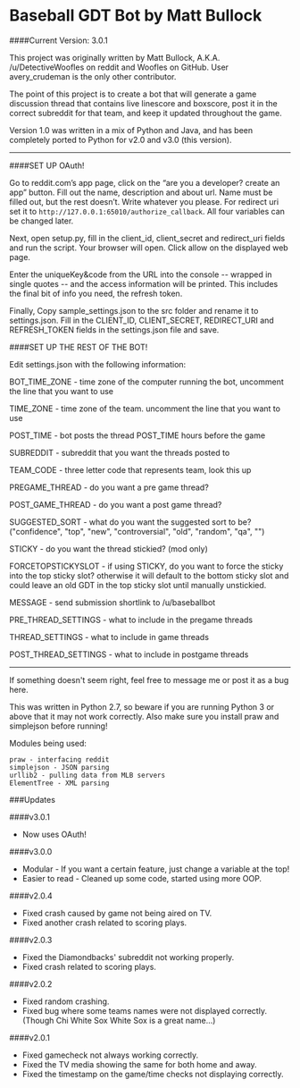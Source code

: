 Baseball GDT Bot by Matt Bullock
=====================================

####Current Version: 3.0.1

This project was originally written by Matt Bullock,
	A.K.A. /u/DetectiveWoofles on reddit and Woofles on GitHub.
	User avery_crudeman is the only other contributor.
	
The point of this project is to create a bot that will generate a
	game discussion thread that contains live linescore and boxscore,
	post it in the correct subreddit for that team, and keep it
	updated throughout the game.
	
Version 1.0 was written in a mix of Python and Java, and has been
	completely ported to Python for v2.0 and v3.0 (this version).

---

####SET UP OAuth!

Go to reddit.com’s app page, click on the “are you a developer? create an app” button. Fill out the name, description and about url. Name must be filled out, but the rest doesn’t. Write whatever you please. For redirect uri set it to `http://127.0.0.1:65010/authorize_callback`. All four variables can be changed later.

Next, open setup.py, fill in the client_id, client_secret and redirect_uri fields and run the script. Your browser will open. Click allow on the displayed web page. 

Enter the uniqueKey&code from the URL into the console -- wrapped in single quotes -- and the access information will be printed. This includes the final bit of info you need, the refresh token.

Finally, Copy sample_settings.json to the src folder and rename it to settings.json. Fill in the CLIENT_ID, CLIENT_SECRET, REDIRECT_URI and REFRESH_TOKEN fields in the settings.json file and save. 

####SET UP THE REST OF THE BOT!

Edit settings.json with the following information:

BOT_TIME_ZONE - time zone of the computer running the bot, uncomment the line that you want to use

TIME_ZONE - time zone of the team. uncomment the line that you want to use

POST_TIME - bot posts the thread POST_TIME hours before the game

SUBREDDIT - subreddit that you want the threads posted to

TEAM_CODE - three letter code that represents team, look this up

PREGAME_THREAD - do you want a pre game thread?

POST_GAME_THREAD - do you want a post game thread?

SUGGESTED_SORT - what do you want the suggested sort to be? ("confidence", "top", "new", "controversial", "old", "random", "qa", "")

STICKY - do you want the thread stickied? (mod only)

FORCETOPSTICKYSLOT - if using STICKY, do you want to force the sticky into the top sticky slot? otherwise it will default to the bottom sticky slot and could leave an old GDT in the top sticky slot until manually unstickied. 

MESSAGE - send submission shortlink to /u/baseballbot

PRE_THREAD_SETTINGS - what to include in the pregame threads

THREAD_SETTINGS - what to include in game threads

POST_THREAD_SETTINGS - what to include in postgame threads
	
---	

If something doesn't seem right, feel free to message me or post it as a bug here.
	
This was written in Python 2.7, so beware if you are running Python 3 or
	above that it may not work correctly. Also make sure you install
	praw and simplejson before running!
	
Modules being used:

	praw - interfacing reddit
	simplejson - JSON parsing
	urllib2 - pulling data from MLB servers
	ElementTree - XML parsing

###Updates

####v3.0.1
* Now uses OAuth!

####v3.0.0
* Modular - If you want a certain feature, just change a variable at the top!
* Easier to read - Cleaned up some code, started using more OOP.

####v2.0.4
* Fixed crash caused by game not being aired on TV.
* Fixed another crash related to scoring plays.

####v2.0.3
* Fixed the Diamondbacks' subreddit not working properly.
* Fixed crash related to scoring plays.

####v2.0.2

* Fixed random crashing.
* Fixed bug where some teams names were not displayed correctly. (Though Chi White Sox White Sox is a great name...)

####v2.0.1

* Fixed gamecheck not always working correctly.
* Fixed the TV media showing the same for both home and away.
* Fixed the timestamp on the game/time checks not displaying correctly.
	
